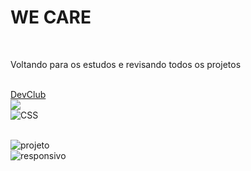 <h1>WE CARE</h1>
<br/>
<p>Voltando para os estudos e revisando todos os projetos</p>
<br>
<a href="https://rodolfomori.com.br/devclub">DevClub</a>
<br/>
<img src="https://img.shields.io/badge/HTML-239120?style=for-the-badge&logo=html5&logoColor=white"alt:HTML/>
<br/>
<img src="https://img.shields.io/badge/CSS-0b45a6?&style=for-the-badge&logo=css3&logoColor=white" alt=CSS ></p>
<br>
<img src="C:\Users\User\Downloads\Captura de tela 2024-09-09 222131.jpg" alt="projeto"/>
<br/>
<img src="![Captura de tela 2024-09-09 222217](https://github.com/user-attachments/assets/1add1b79-5634-4d41-baff-082390efc9fa)" alt="responsivo"/>
